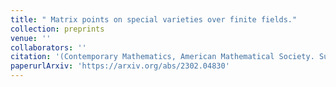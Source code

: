 ```yaml
---
title: " Matrix points on special varieties over finite fields."
collection: preprints
venue: ''
collaborators: ''
citation: '(Contemporary Mathematics, American Mathematical Society. Submitted.)'
paperurlArxiv: 'https://arxiv.org/abs/2302.04830'
---
```

